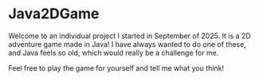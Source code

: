 # Java2DGame
Welcome to an individual project I started in September of 2025. It is a 2D adventure game made in Java!
I have always wanted to do one of these, and Java feels so old, which would really be a challenge for me.

Feel free to play the game for yourself and tell me what you think!

